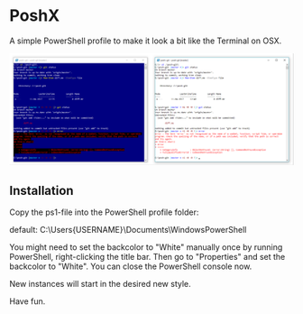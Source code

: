 # PoshX
A simple PowerShell profile to make it look a bit like the Terminal on OSX.

![Screenshot](/PoshX.png)

## Installation
 Copy the ps1-file into the PowerShell profile folder:

default: C:\Users\{USERNAME}\Documents\WindowsPowerShell

You might need to set the backcolor to "White" manually once by running PowerShell, right-clicking the title bar. Then go to "Properties" and set the backcolor to "White". You can close the PowerShell console now.

New instances will start in the desired new style.

Have fun.

